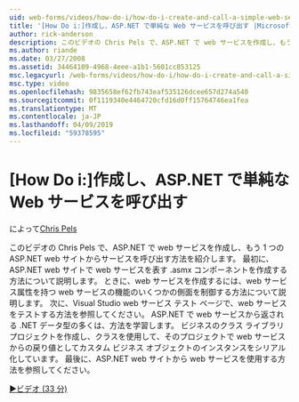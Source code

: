 ```yaml
---
uid: web-forms/videos/how-do-i/how-do-i-create-and-call-a-simple-web-service-in-aspnet
title: '[How Do i:]作成し、ASP.NET で単純な Web サービスを呼び出す |Microsoft Docs'
author: rick-anderson
description: このビデオの Chris Pels で、ASP.NET で web サービスを作成し、もう 1 つの ASP.NET web サイトからサービスを呼び出す方法を紹介します。 最初に、作成する方法を説明してください.
ms.author: riande
ms.date: 03/27/2008
ms.assetid: 34464109-4968-4eee-a1b1-5601cc853125
msc.legacyurl: /web-forms/videos/how-do-i/how-do-i-create-and-call-a-simple-web-service-in-aspnet
msc.type: video
ms.openlocfilehash: 9835658ef62fb743eaf535126dcee657d274a540
ms.sourcegitcommit: 0f1119340e4464720cfd16d0ff15764746ea1fea
ms.translationtype: MT
ms.contentlocale: ja-JP
ms.lasthandoff: 04/09/2019
ms.locfileid: "59378595"
---
```

# <a name="how-do-i-create-and-call-a-simple-web-service-in-aspnet"></a>[How Do i:]作成し、ASP.NET で単純な Web サービスを呼び出す

によって[Chris Pels](https://twitter.com/chrispels)

このビデオの Chris Pels で、ASP.NET で web サービスを作成し、もう 1 つの ASP.NET web サイトからサービスを呼び出す方法を紹介します。 最初に、ASP.NET web サイトで web サービスを表す .asmx コンポーネントを作成する方法について説明します。 ときに、web サービスを作成するには、web サービス属性を持つ web サービスの機能のいくつかの側面を制御する方法について説明します。 次に、Visual Studio web サービス テスト ページで、web サービスをテストする方法を参照してください。 ASP.NET で web サービスから返される .NET データ型の多くは、方法を学習します。 ビジネスのクラス ライブラリ プロジェクトを作成し、クラスを使用して、そのプロジェクトで web サービスからの戻り値としてカスタム ビジネス オブジェクトのインスタンスをシリアル化しています。 最後に、ASP.NET web サイトから web サービスを使用する方法を参照してください。

[&#9654;ビデオ (33 分)](https://channel9.msdn.com/Blogs/ASP-NET-Site-Videos/how-do-i-create-and-call-a-simple-web-service-in-aspnet)
